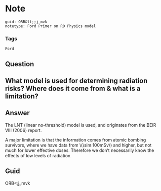 # Note
```
guid: ORB&lt;;j_mvk
notetype: Ford Primer on RO Physics model
```

### Tags
```
Ford
```

## Question
<h2>What model is used for determining radiation risks? Where does it come from & what is a limitation?</h2>

## Answer
<section>
<p>The LNT (linear no-threshold) model is used, and originates from the BEIR VIII (2006) report.</p>
<p>A major limitation is that the information comes from atomic bombing survivors, where we have data from \(\sim 100mSv\) and higher, but not much for lower effective doses. Therefore we don’t necessarily know the effects of low levels of radiation.</p>

</section>

## Guid
ORB<;j_mvk
